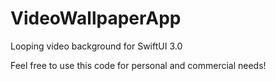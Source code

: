 # VideoWallpaperApp
Looping video background for SwiftUI 3.0

Feel free to use this code for personal and commercial needs!
